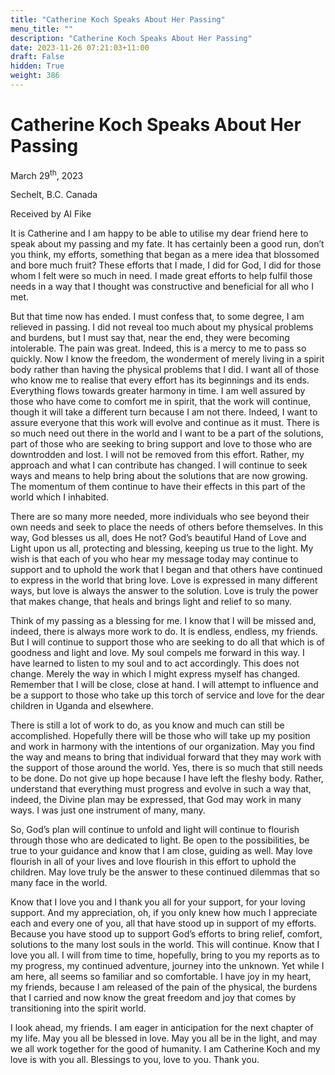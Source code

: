 ```yaml
---
title: "Catherine Koch Speaks About Her Passing"
menu_title: ""
description: "Catherine Koch Speaks About Her Passing"
date: 2023-11-26 07:21:03+11:00
draft: False
hidden: True
weight: 386
---
```

# Catherine Koch Speaks About Her Passing

March 29<sup>th</sup>, 2023

Sechelt, B.C. Canada

Received by Al Fike  



It is Catherine and I am happy to be able to utilise my dear friend here to speak about my passing and my fate. It has certainly been a good run, don’t you think, my efforts, something that began as a mere idea that blossomed and bore much fruit? These efforts that I made, I did for God, I did for those whom I felt were so much in need. I made great efforts to help fulfil those needs in a way that I thought was constructive and beneficial for all who I met. 

But that time now has ended. I must confess that, to some degree, I am relieved in passing. I did not reveal too much about my physical problems and burdens, but I must say that, near the end, they were becoming intolerable. The pain was great. Indeed, this is a mercy to me to pass so quickly. Now I know the freedom, the wonderment of merely living in a spirit body rather than having the physical problems that I did. 
I want all of those who know me to realise that every effort has its beginnings and its ends. Everything flows towards greater harmony in time. I am well assured by those who have come to comfort me in spirit, that the work will continue, though it will take a different turn because I am not there. Indeed, I want to assure everyone that this work will evolve and continue as it must. There is so much need out there in the world and I want to be a part of the solutions, part of those who are seeking to bring support and love to those who are downtrodden and lost. I will not be removed from this effort. Rather, my approach and what I can contribute has changed. I will continue to seek ways and means to help bring about the solutions that are now growing. The momentum of them continue to have their effects in this part of the world which I inhabited. 

There are so many more needed, more individuals who see beyond their own needs and seek to place the needs of others before themselves. In this way, God blesses us all, does He not? God’s beautiful Hand of Love and Light upon us all, protecting and blessing, keeping us true to the light. My wish is that each of you who hear my message today may continue to support and to uphold the work that I began and that others have continued to express in the world that bring love. Love is expressed in many different ways, but love is always the answer to the solution. Love is truly the power that makes change, that heals and brings light and relief to so many. 

Think of my passing as a blessing for me. I know that I will be missed and, indeed, there is always more work to do. It is endless, endless, my friends. But I will continue to support those who are seeking to do all that which is of goodness and light and love. My soul compels me forward in this way. I have learned to listen to my soul and to act accordingly. This does not change. Merely the way in which I might express myself has changed. Remember that I will be close, close at hand. I will attempt to influence and be a support to those who take up this torch of service and love for the dear children in Uganda and elsewhere. 

There is still a lot of work to do, as you know and much can still be accomplished. Hopefully there will be those who will take up my position and work in harmony with the intentions of our organization. May you find the way and means to bring that individual forward that they may work with the support of those around the world. Yes, there is so much that still needs to be done. Do not give up hope because I have left the fleshy body. Rather, understand that everything must progress and evolve in such a way that, indeed, the Divine plan may be expressed, that God may work in many ways. I was just one instrument of many, many.

So, God’s plan will continue to unfold and light will continue to flourish through those who are dedicated to light. Be open to the possibilities, be true to your guidance and know that I am close, guiding as well. May love flourish in all of your lives and love flourish in this effort to uphold the children. May love truly be the answer to these continued dilemmas that so many face in the world. 

Know that I love you and I thank you all for your support, for your loving support. And my appreciation, oh, if you only knew how much I appreciate each and every one of you, all that have stood up in support of my efforts. Because you have stood up to support God’s efforts to bring relief, comfort, solutions to the many lost souls in the world. This will continue. Know that I love you all. I will from time to time, hopefully, bring to you my reports as to my progress, my continued adventure, journey into the unknown. Yet while I am here, all seems so familiar and so comfortable. I have joy in my heart, my friends, because I am released of the pain of the physical, the burdens that I carried and now know the great freedom and joy that comes by transitioning into the spirit world. 

I look ahead, my friends. I am eager in anticipation for the next chapter of my life. May you all be blessed in love. May you all be in the light, and may we all work together for the good of humanity. I am Catherine Koch and my love is with you all. Blessings to you, love to you. Thank you. 
